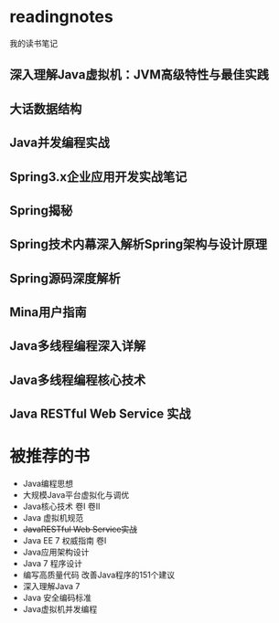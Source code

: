 # readingnotes
我的读书笔记

## 深入理解Java虚拟机：JVM高级特性与最佳实践

## 大话数据结构

## Java并发编程实战

## Spring3.x企业应用开发实战笔记

## Spring揭秘

## Spring技术内幕深入解析Spring架构与设计原理

## Spring源码深度解析

## Mina用户指南

## Java多线程编程深入详解

## Java多线程编程核心技术

## Java RESTful Web Service 实战

# 被推荐的书

- Java编程思想
- 大规模Java平台虚拟化与调优
- Java核心技术 卷I 卷II
- Java 虚拟机规范
- ~~JavaRESTful Web Service实战~~
- Java EE 7 权威指南 卷I
- Java应用架构设计
- Java 7 程序设计
- 编写高质量代码 改善Java程序的151个建议
- 深入理解Java 7
- Java 安全编码标准
- Java虚拟机并发编程

